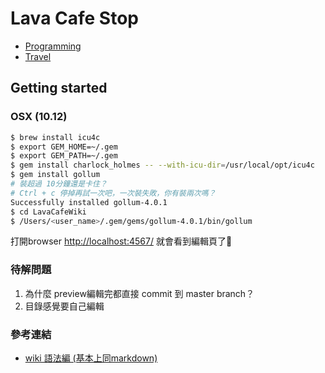 # Lava Cafe Stop
  * [Programming](programming/home)
  * [Travel](travel/home)

## Getting started

### OSX (10.12)
```bash
$ brew install icu4c
$ export GEM_HOME=~/.gem
$ export GEM_PATH=~/.gem
$ gem install charlock_holmes -- --with-icu-dir=/usr/local/opt/icu4c
$ gem install gollum
# 裝超過 10分鐘還是卡住？
# Ctrl + c 停掉再試一次吧，一次裝失敗，你有裝兩次嗎？
Successfully installed gollum-4.0.1
$ cd LavaCafeWiki
$ /Users/<user_name>/.gem/gems/gollum-4.0.1/bin/gollum
```
打開browser [http://localhost:4567/](http://localhost:4567/) 就會看到編輯頁了

### 待解問題
  1. 為什麼 preview編輯完都直接 commit 到 master branch？
  2. 目錄感覺要自己編輯

### 參考連結
  * [wiki 語法編 (基本上同markdown)](https://github.com/gollum/gollum/wiki)